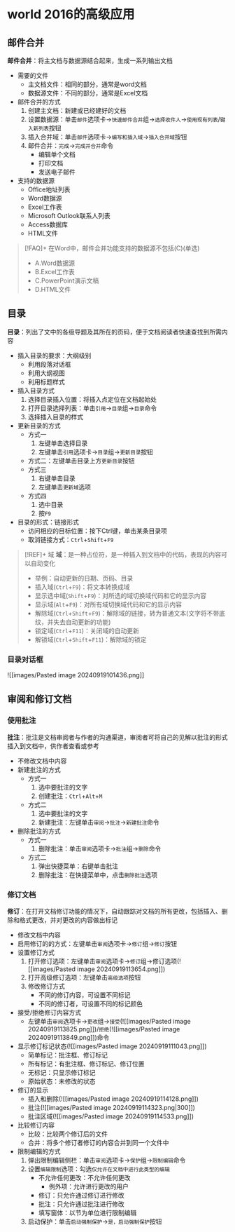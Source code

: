# world 2016的高级应用

## 邮件合并

**邮件合并**：将主文档与数据源结合起来，生成一系列输出文档
- 需要的文件
	- 主文档文件：相同的部分，通常是word文档
	- 数据源文件：不同的部分，通常是Excel文档
- 邮件合并的方式
	1. 创建主文档：新建或已经建好的文档
	2. 设置数据源：单击`邮件`选项卡->`快速邮件合并`组->`选择收件人`->`使用现有列表`/`键入新列表`按钮
	3. 插入合并域：单击`邮件`选项卡->`编写和插入域`->`插入合并域`按钮
	4. 邮件合并：`完成`->`完成并合并`命令
		- 编辑单个文档
		- 打印文档
		- 发送电子邮件
- 支持的数据源
	- Office地址列表
	- Word数据源
	- Excel工作表
	- Microsoft Outlook联系人列表
	- Access数据库
	- HTML文件

>[!FAQ]+ 在Word中，邮件合并功能支持的数据源不包括(C)(单选)
> - A.Word数据源
> - B.Excel工作表
> - C.PowerPoint演示文稿
> - D.HTML文件

## 目录

**目录**：列出了文中的各级导题及其所在的页码，便于文档阅读者快速查找到所需内容
- 插入目录的要求：大纲级别
	- 利用段落对话框
	- 利用大纲视图
	- 利用标题样式
- 插入目录方式
	1. 选择目录插入位置：将插入点定位在文档起始处
	2. 打开目录选择列表：单击`引用`->`目录`组->`目录`命令
	3. 选择插入目录的样式
- 更新目录的方式
	- 方式一
		1. 左键单击选择目录
		2. 左键单击`引用`选项卡->`目录`组->`更新目录`按钮
	- 方式二：左键单击目录上方`更新目录`按钮
	- 方式三
		1. 右键单击目录
		2. 左键单击`更新域`选项
	- 方式四
		1. 选中目录
		2. 按`F9`
- 目录的形式：链接形式
	- 访问相应的目标位置：按下Ctrl键，单击某条目录项
	- 取消链接方式：`Ctrl`+`Shift`+`F9`


>[!REF]+ 域
> **域**：是一种占位符，是一种插入到文档中的代码，表现的内容可以自动变化
> - 举例：自动更新的日期、页码、目录
> - 插入域(`Ctrl`+`F9`)：将文本转换成域
> - 显示选中域(`Shift`+`F9`)：对所选的域切换域代码和它的显示内容
> - 显示域(`Alt`+`F9`)：对所有域切换域代码和它的显示内容
> - 解除域(`Ctrl`+`Shift`+`F9`)：解除域的链接，转为普通文本(文字将不带底纹，并失去自动更新的功能)
> - 锁定域(`Ctrl`+`F11`)：关闭域的自动更新
> - 解锁域(`Ctrl`+`Shift`+`F11`)：解除域的锁定


### 目录对话框

![[images/Pasted image 20240919101436.png]]

## 审阅和修订文档

### 使用批注

**批注**：批注是文档审阅者与作者的沟通渠道，审阅者可将自己的见解以批注的形式插入到文档中，供作者查看或参考
- 不修改文档中内容
- 新建批注的方式
	- 方式一
		1. 选中要批注的文字
		2. 创建批注：`Ctrl`+`Alt`+`M`
	- 方式二
		1. 选中要批注的文字
		2. 新建批注：左键单击`审阅`->`批注`->`新建批注`命令
- 删除批注的方式
	- 方式一
		1. 删除批注：单击`审阅`选项卡->`批注`组->`删除`命令
	- 方式二
		1. 弹出快捷菜单：右键单击批注
		2. 删除批注：在快捷菜单中，点击`删除批注`选项


### 修订文档


**修订**：在打开文档修订功能的情况下，自动跟踪对文档的所有更改，包括插入、删除和格式更改，并对更改的内容做出标记
- 修改文档中内容
- 启用修订的的方式：左键单击`审阅`选项卡->`修订`组->`修订`按钮
- 设置修订方式
	1. 打开修订选项：左键单击`审阅`选项卡->`修订`组->修订选项(![[images/Pasted image 20240919113654.png]])
	2. 打开高级修订选项：左键单击`高级选项`按钮
	3. 修改修订方式
		- 不同的修订内容，可设置不同标记
		- 不同的修订者，可设置不同的标记颜色
- 接受/拒绝修订内容方式
	- 左键单击`审阅`选项卡->`更改`组->`接受`(![[images/Pasted image 20240919113825.png]])/`拒绝`(![[images/Pasted image 20240919113849.png]])命令
- 显示修订标记状态(![[images/Pasted image 20240919111043.png]])
	- 简单标记：批注框、修订标记
	- 所有标记：有批注框、修订标记、修订位置
	- 无标记：只显示修订标记
	- 原始状态：未修改的状态
- 修订的显示
	- 插入和删除(![[images/Pasted image 20240919114128.png]])
	- 批注(![[images/Pasted image 20240919114323.png|300]])
	- 批注区域(![[images/Pasted image 20240919114533.png]])
- 比较修订内容
	- 比较：比较两个修订后的文件
	- 合并：将多个修订者修订的内容合并到同一个文件中
- 限制编辑的方式
	1. 弹出限制编辑侧栏：单击`审阅`选项卡->`保护`组->`限制编辑`命令
	2. 设置`编辑限制`选项：勾选`仅允许在文档中进行此类型的编辑`
		- 不允许任何更改：不允许任何更改
			- 例外项：允许进行更改的用户
		- 修订：只允许通过修订进行修改
		- 批注：只允许通过批注进行修改
		- 填写窗体：以节为单位进行限制编辑
	3. 启动保护：单击`启动强制保护`->`是，启动强制保护`按钮

